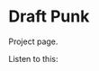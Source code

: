 # Draft Punk

Project page.

Listen to this: 

<audio src="https://media.githubusercontent.com/media/dgjz-music-composition-services/NeuralNetSynth/master/4Beats2.wav" />

